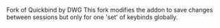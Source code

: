 Fork of Quickbind by DWG
This fork modifies the addon to save changes between sessions but only for one 'set' of keybinds globally.
